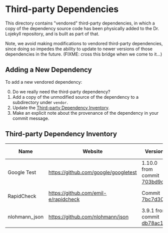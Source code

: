 # Third-party Dependencies

This directory contains "vendored" third-party dependencies, in which a
copy of the dependency source code has been physically added to the Dr.
Lojekyll repository, and is built as part of that.

Note, we avoid making modifications to vendored third-party
dependencies, since doing so impedes the ability to update to newer
versions of those dependencies in the future.  (FIXME: cross this bridge
when we come to it...)

## Adding a New Dependency

To add a new vendored dependency:

0. Do we really need the third-party dependency?
1. Add a copy of the unmodified source of the dependency to a subdirectory under `vendor`.
2. Update the [Third-party Dependency Inventory](#Third-party_Dependency_Inventory).
3. Make an explicit note about the provenance of the dependency in your commit message.

## Third-party Dependency Inventory

| Name          | Website                              | Version                                                                                                             | Release Date    | License      | Purpose                |
| ----          | -------                              | -------                                                                                                             | ------------    | -------      | -------                |
| Google Test   | https://github.com/google/googletest | 1.10.0 from commit [703bd9ca](https://github.com/google/googletest/commit/703bd9caab50b139428cea1aaff9974ebee5742e) | October 3, 2019 | BSD 3-Clause | Unit Testing           |
| RapidCheck    | https://github.com/emil-e/rapidcheck | Commit [7bc7d302](https://github.com/emil-e/rapidcheck/commit/7bc7d302191a4f3d0bf005692677126136e02f60)             | May 4, 2020     | BSD 2-Clause | Property-based Testing |
| nlohmann_json | https://github.com/nlohmann/json     | 3.9.1 from commit [db78ac1d](https://github.com/nlohmann/json/commit/db78ac1d7716f56fc9f1b030b715f872f93964e4)      | August 6, 2020  | MIT License  | JSON Avro Schema       |

